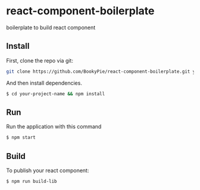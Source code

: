 # react-component-boilerplate
boilerplate to build react component

## Install

First, clone the repo via git:

```bash
git clone https://github.com/BookyPie/react-component-boilerplate.git your-project-name
```

And then install dependencies.

```bash
$ cd your-project-name && npm install
```

## Run

Run the application with this command

```bash
$ npm start
```

## Build

To publish your react component:

```bash
$ npm run build-lib
```